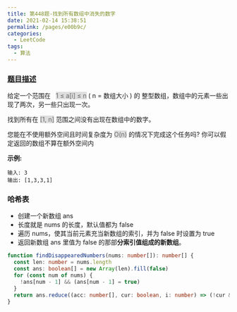 ```yaml
---
title: 第448题-找到所有数组中消失的数字
date: 2021-02-14 15:38:51
permalink: /pages/e00b9c/
categories:
  - LeetCode
tags:
  - 算法
---
```


### [题目描述](https://leetcode-cn.com/problems/find-all-numbers-disappeared-in-an-array/)

给定一个范围在   <span style="background: #ddd; color: #666;">1 ≤ a[i] ≤ n</span> ( n = 数组大小 ) 的 整型数组，数组中的元素一些出现了两次，另一些只出现一次。

找到所有在 <span style="background: #ddd; color: #666;">[1, n]</span> 范围之间没有出现在数组中的数字。

您能在不使用额外空间且时间复杂度为 <span style="background: #ddd; color: #666;">O(n)</span> 的情况下完成这个任务吗? 你可以假定返回的数组不算在额外空间内

<!-- more -->

**示例:**

```
输入: 3
输出: [1,3,3,1]
```

### 哈希表

- 创建一个新数组 ans
- 长度就是 nums 的长度，默认值都为 false
- 遍历 nums，使其当前元素充当新数组的索引，并为 false 时设置为 true
- 返回新数组 ans 里值为 false 的那部**分索引值组成的新数组**。



```TypeScript
function findDisappearedNumbers(nums: number[]): number[] {
  const len: number = nums.length
  const ans: boolean[] = new Array(len).fill(false)
  for (const num of nums) {
    !ans[num - 1] && (ans[num - 1] = true)
  }
  return ans.reduce((acc: number[], cur: boolean, i: number) => (!cur && acc.push(i + 1) && acc) || acc, [])
}
```
